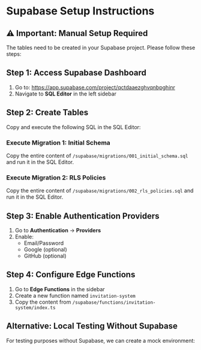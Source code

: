# Supabase Setup Instructions

## ⚠️ Important: Manual Setup Required

The tables need to be created in your Supabase project. Please follow these steps:

## Step 1: Access Supabase Dashboard

1. Go to: https://app.supabase.com/project/qctdaaezghvqnbpghinr
2. Navigate to **SQL Editor** in the left sidebar

## Step 2: Create Tables

Copy and execute the following SQL in the SQL Editor:

### Execute Migration 1: Initial Schema
Copy the entire content of `/supabase/migrations/001_initial_schema.sql` and run it in the SQL Editor.

### Execute Migration 2: RLS Policies
Copy the entire content of `/supabase/migrations/002_rls_policies.sql` and run it in the SQL Editor.

## Step 3: Enable Authentication Providers

1. Go to **Authentication** → **Providers**
2. Enable:
   - Email/Password
   - Google (optional)
   - GitHub (optional)

## Step 4: Configure Edge Functions

1. Go to **Edge Functions** in the sidebar
2. Create a new function named `invitation-system`
3. Copy the content from `/supabase/functions/invitation-system/index.ts`

## Alternative: Local Testing Without Supabase

For testing purposes without Supabase, we can create a mock environment: